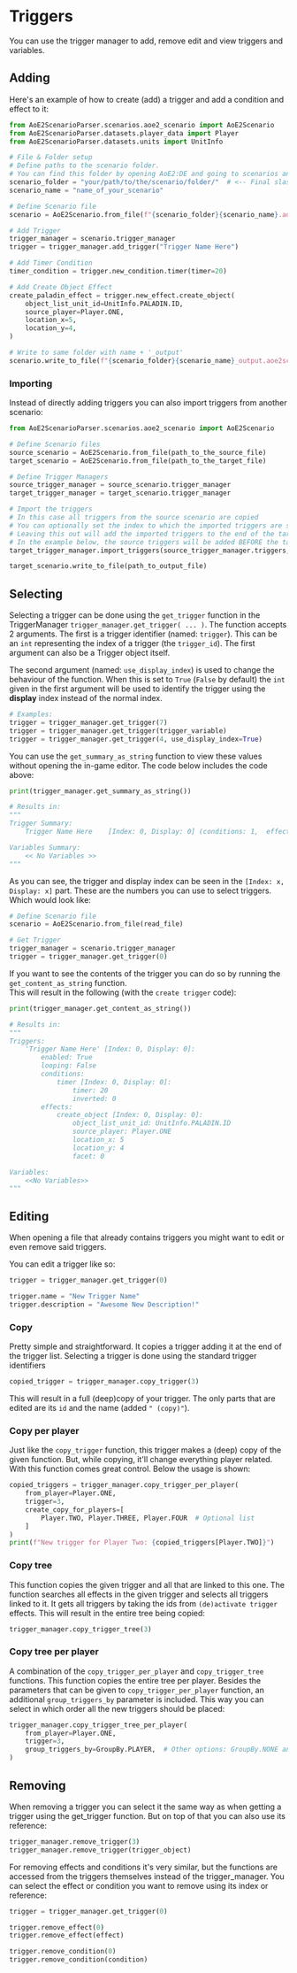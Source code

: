 # Triggers

You can use the trigger manager to add, remove edit and view triggers and variables.

## Adding

Here's an example of how to create (add) a trigger and add a condition and effect to it:

```py
from AoE2ScenarioParser.scenarios.aoe2_scenario import AoE2Scenario
from AoE2ScenarioParser.datasets.player_data import Player
from AoE2ScenarioParser.datasets.units import UnitInfo

# File & Folder setup
# Define paths to the scenario folder.
# You can find this folder by opening AoE2:DE and going to scenarios and clicking on 'open folder'
scenario_folder = "your/path/to/the/scenario/folder/"  # <-- Final slash is important
scenario_name = "name_of_your_scenario"

# Define Scenario file
scenario = AoE2Scenario.from_file(f"{scenario_folder}{scenario_name}.aoe2scenario")

# Add Trigger
trigger_manager = scenario.trigger_manager
trigger = trigger_manager.add_trigger("Trigger Name Here")

# Add Timer Condition
timer_condition = trigger.new_condition.timer(timer=20)

# Add Create Object Effect
create_paladin_effect = trigger.new_effect.create_object(
    object_list_unit_id=UnitInfo.PALADIN.ID,
    source_player=Player.ONE,
    location_x=5,
    location_y=4,
)

# Write to same folder with name + '_output'
scenario.write_to_file(f"{scenario_folder}{scenario_name}_output.aoe2scenario")
```

### Importing

Instead of directly adding triggers you can also import triggers from another scenario:

```py
from AoE2ScenarioParser.scenarios.aoe2_scenario import AoE2Scenario

# Define Scenario files
source_scenario = AoE2Scenario.from_file(path_to_the_source_file)
target_scenario = AoE2Scenario.from_file(path_to_the_target_file)

# Define Trigger Managers
source_trigger_manager = source_scenario.trigger_manager
target_trigger_manager = target_scenario.trigger_manager

# Import the triggers
# In this case all triggers from the source scenario are copied
# You can optionally set the index to which the imported triggers are set at
# Leaving this out will add the imported triggers to the end of the target scenario
# In the example below, the source triggers will be added BEFORE the target triggers due to the 0
target_trigger_manager.import_triggers(source_trigger_manager.triggers, 0)

target_scenario.write_to_file(path_to_output_file)
```

## Selecting

Selecting a trigger can be done using the `get_trigger` function in the TriggerManager `trigger_manager.get_trigger( ... )`. 
The function accepts 2 arguments. The first is a trigger identifier (named: `trigger`).
This can be an `int` representing the index of a trigger (the `trigger_id`).
The first argument can also be a Trigger object itself.

The second argument (named: `use_display_index`) is used to change the behaviour of the function.
When this is set to `True` (`False` by default) the `int` given in the first argument will be used to identify
the trigger using the **display** index instead of the normal index.

```py
# Examples:
trigger = trigger_manager.get_trigger(7)
trigger = trigger_manager.get_trigger(trigger_variable)
trigger = trigger_manager.get_trigger(4, use_display_index=True)
```

You can use the `get_summary_as_string` function to view these values without opening
the in-game editor. The code below includes the code above:

```py
print(trigger_manager.get_summary_as_string())

# Results in:
"""
Trigger Summary:
    Trigger Name Here    [Index: 0, Display: 0] (conditions: 1,  effects: 1)

Variables Summary:
    << No Variables >>
"""
```

As you can see, the trigger and display index can be seen in the
`[Index: x, Display: x]` part. These are the numbers you can use to
select triggers. Which would look like:

```py
# Define Scenario file
scenario = AoE2Scenario.from_file(read_file)

# Get Trigger
trigger_manager = scenario.trigger_manager
trigger = trigger_manager.get_trigger(0)
```

If you want to see the contents of the trigger you can do so by running the `get_content_as_string` function.  
This will result in the following (with the `create trigger` code):

```py
print(trigger_manager.get_content_as_string())

# Results in:
"""
Triggers:
    'Trigger Name Here' [Index: 0, Display: 0]:
        enabled: True
        looping: False
        conditions:
            timer [Index: 0, Display: 0]:
                timer: 20
                inverted: 0
        effects:
            create_object [Index: 0, Display: 0]:
                object_list_unit_id: UnitInfo.PALADIN.ID
                source_player: Player.ONE
                location_x: 5
                location_y: 4
                facet: 0

Variables:
    <<No Variables>>
"""
```

## Editing

When opening a file that already contains triggers you might want to
edit or even remove said triggers.

You can edit a trigger like so:

```py
trigger = trigger_manager.get_trigger(0)

trigger.name = "New Trigger Name"
trigger.description = "Awesome New Description!"
```

### Copy

Pretty simple and straightforward. It copies a trigger adding it at the
end of the trigger list. Selecting a trigger is done using the standard 
trigger identifiers

```py
copied_trigger = trigger_manager.copy_trigger(3)
```

This will result in a full (deep)copy of your trigger. The only parts
that are edited are its `id` and the name (added `" (copy)"`).

### Copy per player

Just like the `copy_trigger` function, this trigger makes a (deep) copy
of the given function. But, while copying, it'll change everything
player related. With this function comes great control. Below the usage
is shown:

```py
copied_triggers = trigger_manager.copy_trigger_per_player(
    from_player=Player.ONE,
    trigger=3,
    create_copy_for_players=[
        Player.TWO, Player.THREE, Player.FOUR  # Optional list
    ]
)
print(f"New trigger for Player Two: {copied_triggers[Player.TWO]}")
```

### Copy tree

This function copies the given trigger and all that are linked to this
one. The function searches all effects in the given trigger and selects
all triggers linked to it. It gets all triggers by taking the ids from
`(de)activate trigger` effects. This will result in the entire tree being
copied:

```py
trigger_manager.copy_trigger_tree(3)
```

### Copy tree per player

A combination of the `copy_trigger_per_player` and `copy_trigger_tree`
functions. This function copies the entire tree per player. Besides the
parameters that can be given to `copy_trigger_per_player` function, an
additional `group_triggers_by` parameter is included. This way you can
select in which order all the new triggers should be placed:

```py
trigger_manager.copy_trigger_tree_per_player(
    from_player=Player.ONE,
    trigger=3,
    group_triggers_by=GroupBy.PLAYER,  # Other options: GroupBy.NONE and GroupBy.TRIGGER
)
```

## Removing

When removing a trigger you can select it the same way as when getting a
trigger using the get_trigger function. But on top of that
you can also use its reference:

```py
trigger_manager.remove_trigger(3)
trigger_manager.remove_trigger(trigger_object)
```

For removing effects and conditions it's very similar, but the
functions are accessed from the triggers themselves instead of the
trigger_manager. You can select the effect or condition you want to
remove using its index or reference:

```py
trigger = trigger_manager.get_trigger(0)

trigger.remove_effect(0)
trigger.remove_effect(effect)

trigger.remove_condition(0)
trigger.remove_condition(condition)
```
